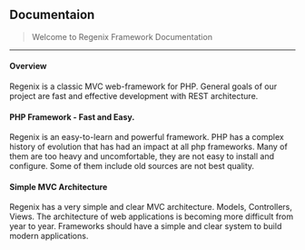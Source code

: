 ## Documentaion

> Welcome to Regenix Framework Documentation

---

#### Overview
Regenix is a classic MVC web-framework for PHP. General goals of our project are
fast and effective development with REST architecture.

#### PHP Framework - Fast and Easy.
Regenix is an easy-to-learn and powerful framework. PHP has a complex history of
evolution that has had an impact at all php frameworks. Many of them are
too heavy and uncomfortable, they are not easy to install and configure. Some
of them include old sources are not best quality.

#### Simple MVC Architecture
Regenix has a very simple and clear MVC architecture. Models, Controllers, Views.
The architecture of web applications is becoming more difficult from year to year.
Frameworks should have a simple and clear system to build modern applications.





  
